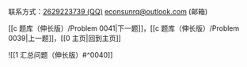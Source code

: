 联系方式：<a href="https://qm.qq.com/q/iA1sKuakak">2629223739 (QQ)</a> <a href="mailto:econsunrq@outlook.com">econsunrq@outlook.com (邮箱)</a>

[[c 题库（伸长版）/Problem 0041|下一题]]，[[c 题库（伸长版）/Problem 0039|上一题]]，[[0 主页|回到主页]]

![[1 汇总问题（伸长版）#^0040]]